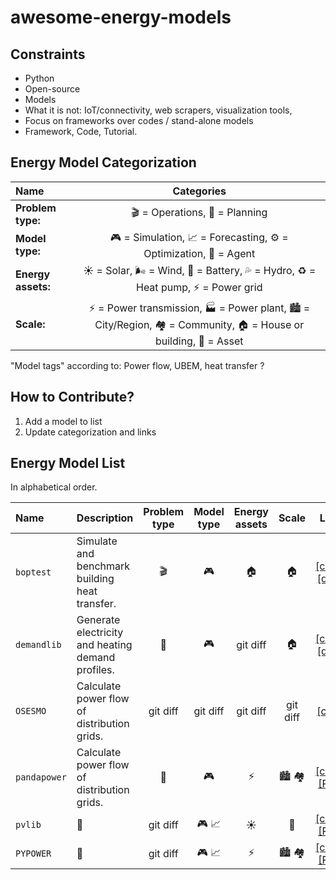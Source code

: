 # awesome-energy-models

## Constraints
* Python
* Open-source
* Models
* What it is not: IoT/connectivity, web scrapers, visualization tools, 
* Focus on frameworks over codes / stand-alone models
* Framework, Code, Tutorial. 

## Energy Model Categorization

| Name         | Categories     |
| :---         |     :---:      |
| **Problem type:**    | 🎬 = Operations, 📝 = Planning |
| **Model type:**      | 🎮 = Simulation, 📈 = Forecasting, ⚙️ = Optimization, 🤖 = Agent |
| **Energy assets:**   | ☀️ = Solar, 🌬️ = Wind, 🔋 = Battery, 💦 = Hydro, ♻️ = Heat pump, ⚡ = Power grid |
| **Scale:**           | ⚡ = Power transmission, 🏭 = Power plant, 🏙️ = City/Region, 🏘️ = Community, 🏠 = House or building, 🔋 = Asset |

"Model tags" according to: 
Power flow, UBEM, heat transfer ?

## How to Contribute? 

1) Add a model to list
2) Update categorization and links

## Energy Model List
In alphabetical order. 

|     **Name**     |  Description                                                  |  Problem type  |   Model type   | Energy assets |     Scale     |     Links     |
| :---             |     :---                                                      |     :---:      |     :---:      |     :---:     |     :---:     |     :---:     |
| `boptest`        | Simulate and benchmark building heat transfer.                | 🎬             | 🎮              | 🏠            | 🏠            | [[code]](https://github.com/ibpsa/project1-boptest), [[docs]](https://demandlib.readthedocs.io/en/latest/)    |
| `demandlib`      | Generate electricity and heating demand profiles.             | 📝             | 🎮              | git diff      | 🏠            | [[code]](https://github.com/oemof/demandlib), [[docs]](https://demandlib.readthedocs.io/en/latest/)    |
| `OSESMO`         | Calculate power flow of distribution grids.                   | git diff       | git diff       | git diff      | git diff      | [[code]](https://github.com/RyanCMann/OSESMO/)    |
| `pandapower`     | Calculate power flow of distribution grids.                   | 📝             | 🎮              | ⚡             | 🏙️ 🏘️         | [[code]](https://github.com/e2nIEE/pandapower), [[PyPI]](https://pandapower.readthedocs.io/en/latest/) |
| `pvlib`          | 📝             | git diff       | 🎮 📈           | ☀️             | 🔋            | [[code]](https://github.com/pvlib/pvlib-python), [[PyPI]](https://pypi.org/project/pvlib/) |
| `PYPOWER`        | 📝             | git diff       | 🎮 📈           | ⚡             | 🏙️ 🏘️         | [[code]](https://github.com/pvlib/pvlib-python), [[PyPI]](https://pypi.org/project/pvlib/) |
